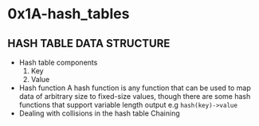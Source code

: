 # 0x1A-hash_tables

## HASH TABLE DATA STRUCTURE

- Hash table components
  1. Key
  2. Value
- Hash function
  A hash function is any function that can be used to map data of arbitrary size to fixed-size values, though there are some hash functions that support variable length output
  e.g `hash(key)->value`
- Dealing with collisions in the hash table
  Chaining
